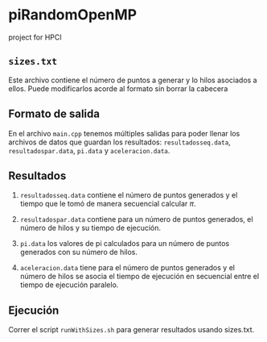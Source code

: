 # piRandomOpenMP

project for HPCI

## `sizes.txt`

Este archivo contiene el número de puntos a generar y lo hilos asociados a ellos. Puede modificarlos acorde al formato sin borrar la cabecera

## Formato de salida

En el archivo `main.cpp` tenemos múltiples salidas para poder llenar los archivos de datos que guardan los resultados: `resultadosseq.data`, `resultadospar.data`, `pi.data` y `aceleracion.data`.

## Resultados

1. `resultadosseq.data` contiene el número de puntos generados y el tiempo que le tomó de manera secuencial calcular $\pi$.

2. `resultadospar.data` contiene para un número de puntos generados, el número de hilos y su tiempo de ejecución.

3. `pi.data` los valores de pi calculados para un número de puntos generados con su número de hilos.

4. `aceleracion.data` tiene para el número de puntos generados y el número de hilos se asocia el tiempo de ejecución en secuencial entre el tiempo de ejecución paralelo.

## Ejecución

Correr el script `runWithSizes.sh` para generar resultados usando sizes.txt.
